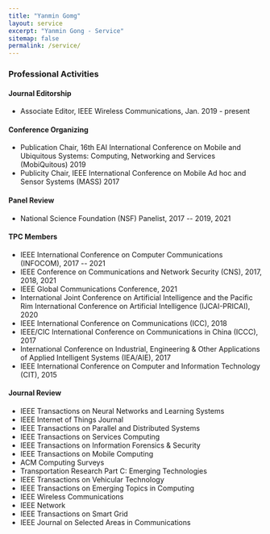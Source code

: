 ```yaml
---
title: "Yanmin Gomg"
layout: service
excerpt: "Yanmin Gong - Service"
sitemap: false
permalink: /service/
---
```

### Professional Activities


#### Journal Editorship
- Associate Editor, IEEE Wireless Communications, Jan. 2019 - present

#### Conference Organizing 
- Publication Chair, 16th EAI International Conference on Mobile and Ubiquitous Systems: Computing, Networking and Services (MobiQuitous) 2019
- Publicity Chair, IEEE International Conference on Mobile Ad hoc and Sensor Systems (MASS) 2017

#### Panel Review
- National Science Foundation (NSF) Panelist, 2017 -- 2019, 2021

#### TPC Members
- IEEE International Conference on Computer Communications (INFOCOM), 2017 -- 2021
- IEEE  Conference on Communications and Network Security (CNS), 2017, 2018, 2021
- IEEE Global Communications Conference, 2021
- International Joint Conference on Artificial Intelligence and the Pacific Rim International Conference on Artificial Intelligence (IJCAI-PRICAI), 2020
- IEEE International Conference on Communications (ICC), 2018
- IEEE/CIC International Conference on Communications in China (ICCC), 2017
- International Conference on Industrial, Engineering & Other Applications of Applied Intelligent Systems (IEA/AIE), 2017
- IEEE International Conference on Computer and Information Technology (CIT), 2015

#### Journal Review
- IEEE Transactions on Neural Networks and Learning Systems
- IEEE Internet of Things Journal
- IEEE Transactions on Parallel and Distributed Systems
- IEEE Transactions on Services Computing
- IEEE Transactions on Information Forensics & Security
- IEEE Transactions on Mobile Computing
- ACM Computing Surveys
- Transportation Research Part C: Emerging Technologies
- IEEE Transactions on Vehicular Technology
- IEEE Transactions on Emerging Topics in Computing
- IEEE Wireless Communications
- IEEE Network
- IEEE Transactions on Smart Grid
- IEEE Journal on Selected Areas in Communications


